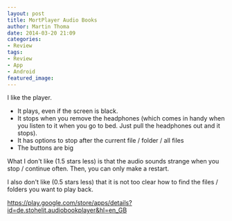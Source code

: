 ```yaml
---
layout: post
title: MortPlayer Audio Books
author: Martin Thoma
date: 2014-03-20 21:09
categories:
- Review
tags:
- Review
- App
- Android
featured_image:
---
```


I like the player.

* It plays, even if the screen is black.
* It stops when you remove the headphones (which comes in handy when you listen to it when you go to bed. Just pull the headphones out and it stops).
* It has options to stop after the current file / folder / all files
* The buttons are big


What I don't like (1.5 stars less) is that the audio sounds strange when you stop / continue often. Then, you can only make a restart.

I also don't like (0.5 stars less) that it is not too clear how to find the files / folders you want to play back.

https://play.google.com/store/apps/details?id=de.stohelit.audiobookplayer&hl=en_GB
